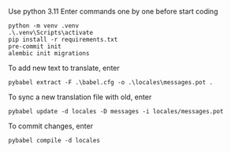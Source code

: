 Use python 3.11
Enter commands one by one before start coding


    python -m venv .venv
    .\.venv\Scripts\activate
    pip install -r requirements.txt
    pre-commit init
    alembic init migrations



To add new text to translate, enter

    pybabel extract -F .\babel.cfg -o .\locales\messages.pot .

To sync a new translation file with old, enter

    pybabel update -d locales -D messages -i locales/messages.pot

To commit changes, enter

    pybabel compile -d locales
